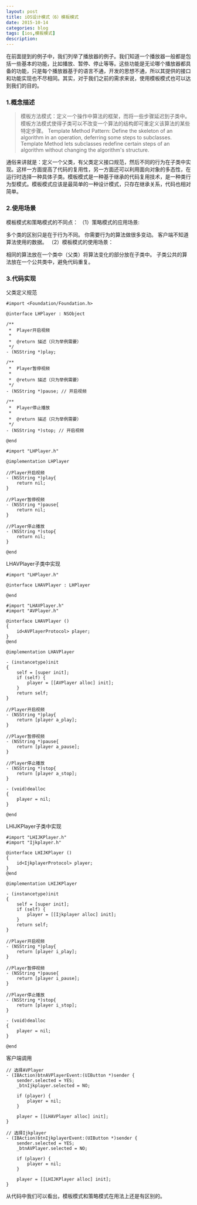 ```yaml
---
layout: post
title: iOS设计模式（6）模板模式
date: 2015-10-14
categories: blog
tags: [ios,模板模式]
description: 
---
```




在前面提到的例子中，我们列举了播放器的例子。我们知道一个播放器一般都是包括一些基本的功能，比如播放、暂停、停止等等。这些功能是无论哪个播放器都具备的功能，只是每个播放器基于的语言不通，开发的思想不通，所以其提供的接口和功能实现也不尽相同。其实，对于我们之前的需求来说，使用模板模式也可以达到我们的目的。

### 1.概念描述

>模板方法模式：定义一个操作中算法的框架，而将一些步骤延迟到子类中。模板方法模式使得子类可以不改变一个算法的结构即可重定义该算法的某些特定步骤。
Template Method Pattern: Define the skeleton of an algorithm in an operation, deferring some steps to subclasses. Template Method lets subclasses redefine certain steps of an algorithm without changing the algorithm's structure.

通俗来讲就是：定义一个父类，有父类定义接口规范，然后不同的行为在子类中实现。这样一方面提高了代码的复用性，另一方面还可以利用面向对象的多态性，在运行时选择一种具体子类。模板模式是一种基于继承的代码复用技术，是一种类行为型模式。模板模式应该是最简单的一种设计模式，只存在继承关系，代码也相对简单。

### 2.使用场景

模板模式和策略模式的不同点：
（1）策略模式的应用场景:

多个类的区别只是在于行为不同。
你需要行为的算法做很多变动。
客户端不知道算法使用的数据。
（2）模板模式的使用场景：

相同的算法放在一个类中（父类）将算法变化的部分放在子类中。
子类公共的算法放在一个公共类中，避免代码重复。
### 3.代码实现

父类定义规范

	#import <Foundation/Foundation.h>
	
	@interface LHPlayer : NSObject
	
	/**
	 *  Player开启视频
	 *
	 *  @return 描述（只为举例需要）
	 */
	- (NSString *)play;
	
	/**
	 *  Player暂停视频
	 *
	 *  @return 描述（只为举例需要）
	 */
	- (NSString *)pause; // 开启视频
	
	/**
	 *  Player停止播放
	 *
	 *  @return 描述（只为举例需要）
	 */
	- (NSString *)stop; // 开启视频
	
	@end

	#import "LHPlayer.h"
	
	@implementation LHPlayer
	
	//Player开启视频
	- (NSString *)play{
	    return nil;
	}
	
	//Player暂停视频
	- (NSString *)pause{
	    return nil;
	}
	
	//Player停止播放
	- (NSString *)stop{
	    return nil;
	}
	
	@end
LHAVPlayer子类中实现

	#import "LHPlayer.h"
	
	@interface LHAVPlayer : LHPlayer
	
	@end
	
	#import "LHAVPlayer.h"
	#import "AVPlayer.h"
	
	@interface LHAVPlayer ()
	{
	    id<AVPlayerProtocol> player;
	}
	@end
	
	@implementation LHAVPlayer
	
	- (instancetype)init
	{
	    self = [super init];
	    if (self) {
	        player = [[AVPlayer alloc] init];
	    }
	    return self;
	}
	
	//Player开启视频
	- (NSString *)play{
	    return [player a_play];
	}
	
	//Player暂停视频
	- (NSString *)pause{
	    return [player a_pause];
	}
	
	//Player停止播放
	- (NSString *)stop{
	    return [player a_stop];
	}
	
	- (void)dealloc
	{
	    player = nil;
	}
	
	@end
LHIJKPlayer子类中实现

	#import "LHIJKPlayer.h"
	#import "Ijkplayer.h"
	
	@interface LHIJKPlayer ()
	{
	    id<IjkplayerProtocol> player;
	}
	@end
	
	@implementation LHIJKPlayer
	
	- (instancetype)init
	{
	    self = [super init];
	    if (self) {
	        player = [[Ijkplayer alloc] init];
	    }
	    return self;
	}
	
	//Player开启视频
	- (NSString *)play{
	    return [player i_play];
	}
	
	//Player暂停视频
	- (NSString *)pause{
	    return [player i_pause];
	}
	
	//Player停止播放
	- (NSString *)stop{
	    return [player i_stop];
	}
	
	- (void)dealloc
	{
	    player = nil;
	}
	
	@end
客户端调用

	// 选择AVPlayer
	- (IBAction)btnAVPlayerEvent:(UIButton *)sender {
	    sender.selected = YES;
	    _btnIjkplayer.selected = NO;
	
	    if (player) {
	        player = nil;
	    }
	
	    player = [[LHAVPlayer alloc] init];
	}
	
	// 选择Ijkplayer
	- (IBAction)btnIjkplayerEvent:(UIButton *)sender {
	    sender.selected = YES;
	    _btnAVPlayer.selected = NO;
	
	    if (player) {
	        player = nil;
	    }
	
	    player = [[LHIJKPlayer alloc] init];
	}
从代码中我们可以看出，模板模式和策略模式在用法上还是有区别的。